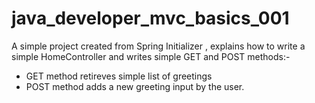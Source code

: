 # java_developer_mvc_basics_001
A simple project created from Spring Initializer , explains how to write a simple HomeController and writes simple GET and POST methods:-
* GET method retireves simple list of greetings 
* POST method adds a new greeting input by the user. 
